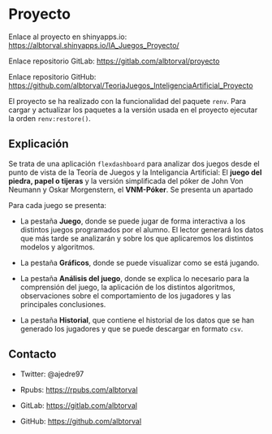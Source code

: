 # Proyecto

Enlace al proyecto en shinyapps.io: <https://albtorval.shinyapps.io/IA_Juegos_Proyecto/>

Enlace repositorio GitLab: <https://gitlab.com/albtorval/proyecto>

Enlace repositorio GitHub: <https://github.com/albtorval/TeoriaJuegos_InteligenciaArtificial_Proyecto>

El proyecto se ha realizado con la funcionalidad del paquete `renv`. Para cargar y actualizar los paquetes a la versión usada en el proyecto ejecutar la orden `renv:restore()`.

## Explicación

Se trata de una aplicación `flexdashboard` para analizar dos juegos desde el punto de vista de la Teoría de Juegos y la Inteligancia Artificial: El **juego del piedra, papel o tijeras** y la versión simplificada del póker de John Von Neumann y Oskar Morgenstern, el **VNM-Póker**. Se presenta un apartado 

Para cada juego se presenta:

- La pestaña **Juego**, donde se puede jugar de forma interactiva a los distintos juegos programados por el alumno. El lector generará los datos que más tarde se analizarán y sobre los que aplicaremos los distintos modelos y algoritmos. 

- La pestaña **Gráficos**, donde se puede visualizar como se está jugando.

- La pestaña **Análisis del juego**, donde se explica lo necesario para la comprensión del juego, la aplicación de los distintos algoritmos, observaciones sobre el comportamiento de los jugadores y las principales conclusiones.

- La pestaña **Historial**, que contiene el historial de los datos que se han generado los jugadores y que se puede descargar en formato `csv`.

## Contacto

- Twitter: @ajedre97

- Rpubs: <https://rpubs.com/albtorval>

- GitLab: <https://gitlab.com/albtorval>

- GitHub: <https://github.com/albtorval>


